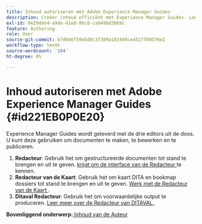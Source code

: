 ```yaml
---
title: Inhoud autoriseren met Adobe Experience Manager Guides
description: Creëer inhoud efficiënt met Experience Manager Guides. Leer hoe u documenten maakt, bewerkt en publiceert in Experience Manager Guides.
exl-id: 9e29dde4-a9de-41e0-86c8-ca949bd3669c
feature: Authoring
role: User
source-git-commit: 67d6b6f59e5d8c37389a181949ce4527760576e2
workflow-type: tm+mt
source-wordcount: '104'
ht-degree: 0%

---
```


# Inhoud autoriseren met Adobe Experience Manager Guides {#id221EB0P0E20}

Experience Manager Guides wordt geleverd met de drie editors uit de doos. U kunt deze gebruiken om documenten te maken, te bewerken en te publiceren.

1. **Redacteur**: Gebruik het om gestructureerde documenten tot stand te brengen en uit te geven. [ krijgt om de interface van de Redacteur ](web-editor.md) te kennen.
1. **Redacteur van de Kaart**: Gebruik het om kaart DITA en bookmap dossiers tot stand te brengen en uit te geven. [ Werk met de Redacteur van de Kaart ](map-editor.md).
1. **Ditaval Redacteur**: Gebruik het om voorwaardelijke output te produceren. [ Leer meer over de Redacteur van DITAVAL ](ditaval-editor.md).



**Bovenliggend onderwerp:**[ Inhoud van de Auteur ](authoring-content.md)
